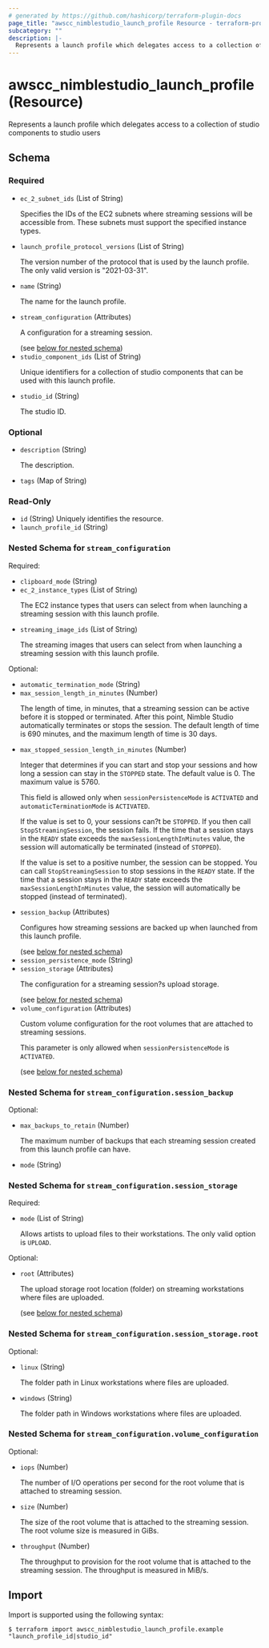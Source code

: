 ```yaml
---
# generated by https://github.com/hashicorp/terraform-plugin-docs
page_title: "awscc_nimblestudio_launch_profile Resource - terraform-provider-awscc"
subcategory: ""
description: |-
  Represents a launch profile which delegates access to a collection of studio components to studio users
---
```


# awscc_nimblestudio_launch_profile (Resource)

Represents a launch profile which delegates access to a collection of studio components to studio users



<!-- schema generated by tfplugindocs -->
## Schema

### Required

- `ec_2_subnet_ids` (List of String) <p>Specifies the IDs of the EC2 subnets where streaming sessions will be accessible from.
            These subnets must support the specified instance types. </p>
- `launch_profile_protocol_versions` (List of String) <p>The version number of the protocol that is used by the launch profile. The only valid
            version is "2021-03-31".</p>
- `name` (String) <p>The name for the launch profile.</p>
- `stream_configuration` (Attributes) <p>A configuration for a streaming session.</p> (see [below for nested schema](#nestedatt--stream_configuration))
- `studio_component_ids` (List of String) <p>Unique identifiers for a collection of studio components that can be used with this
            launch profile.</p>
- `studio_id` (String) <p>The studio ID. </p>

### Optional

- `description` (String) <p>The description.</p>
- `tags` (Map of String)

### Read-Only

- `id` (String) Uniquely identifies the resource.
- `launch_profile_id` (String)

<a id="nestedatt--stream_configuration"></a>
### Nested Schema for `stream_configuration`

Required:

- `clipboard_mode` (String)
- `ec_2_instance_types` (List of String) <p>The EC2 instance types that users can select from when launching a streaming session
            with this launch profile.</p>
- `streaming_image_ids` (List of String) <p>The streaming images that users can select from when launching a streaming session
            with this launch profile.</p>

Optional:

- `automatic_termination_mode` (String)
- `max_session_length_in_minutes` (Number) <p>The length of time, in minutes, that a streaming session can be active before it is
            stopped or terminated. After this point, Nimble Studio automatically terminates or
            stops the session. The default length of time is 690 minutes, and the maximum length of
            time is 30 days.</p>
- `max_stopped_session_length_in_minutes` (Number) <p>Integer that determines if you can start and stop your sessions and how long a session
            can stay in the <code>STOPPED</code> state. The default value is 0. The maximum value is
            5760.</p>
         <p>This field is allowed only when <code>sessionPersistenceMode</code> is
                <code>ACTIVATED</code> and <code>automaticTerminationMode</code> is
                <code>ACTIVATED</code>.</p>
         <p>If the value is set to 0, your sessions can?t be <code>STOPPED</code>. If you then
            call <code>StopStreamingSession</code>, the session fails. If the time that a session
            stays in the <code>READY</code> state exceeds the <code>maxSessionLengthInMinutes</code>
            value, the session will automatically be terminated (instead of
            <code>STOPPED</code>).</p>
         <p>If the value is set to a positive number, the session can be stopped. You can call
                <code>StopStreamingSession</code> to stop sessions in the <code>READY</code> state.
            If the time that a session stays in the <code>READY</code> state exceeds the
                <code>maxSessionLengthInMinutes</code> value, the session will automatically be
            stopped (instead of terminated).</p>
- `session_backup` (Attributes) <p>Configures how streaming sessions are backed up when launched from this launch
            profile.</p> (see [below for nested schema](#nestedatt--stream_configuration--session_backup))
- `session_persistence_mode` (String)
- `session_storage` (Attributes) <p>The configuration for a streaming session?s upload storage.</p> (see [below for nested schema](#nestedatt--stream_configuration--session_storage))
- `volume_configuration` (Attributes) <p>Custom volume configuration for the root volumes that are attached to streaming
            sessions.</p>
         <p>This parameter is only allowed when <code>sessionPersistenceMode</code> is
                <code>ACTIVATED</code>.</p> (see [below for nested schema](#nestedatt--stream_configuration--volume_configuration))

<a id="nestedatt--stream_configuration--session_backup"></a>
### Nested Schema for `stream_configuration.session_backup`

Optional:

- `max_backups_to_retain` (Number) <p>The maximum number of backups that each streaming session created from this launch
            profile can have.</p>
- `mode` (String)


<a id="nestedatt--stream_configuration--session_storage"></a>
### Nested Schema for `stream_configuration.session_storage`

Required:

- `mode` (List of String) <p>Allows artists to upload files to their workstations. The only valid option is
                <code>UPLOAD</code>.</p>

Optional:

- `root` (Attributes) <p>The upload storage root location (folder) on streaming workstations where files are
            uploaded.</p> (see [below for nested schema](#nestedatt--stream_configuration--session_storage--root))

<a id="nestedatt--stream_configuration--session_storage--root"></a>
### Nested Schema for `stream_configuration.session_storage.root`

Optional:

- `linux` (String) <p>The folder path in Linux workstations where files are uploaded.</p>
- `windows` (String) <p>The folder path in Windows workstations where files are uploaded.</p>



<a id="nestedatt--stream_configuration--volume_configuration"></a>
### Nested Schema for `stream_configuration.volume_configuration`

Optional:

- `iops` (Number) <p>The number of I/O operations per second for the root volume that is attached to
            streaming session.</p>
- `size` (Number) <p>The size of the root volume that is attached to the streaming session. The root volume
            size is measured in GiBs.</p>
- `throughput` (Number) <p>The throughput to provision for the root volume that is attached to the streaming
            session. The throughput is measured in MiB/s.</p>

## Import

Import is supported using the following syntax:

```shell
$ terraform import awscc_nimblestudio_launch_profile.example "launch_profile_id|studio_id"
```
